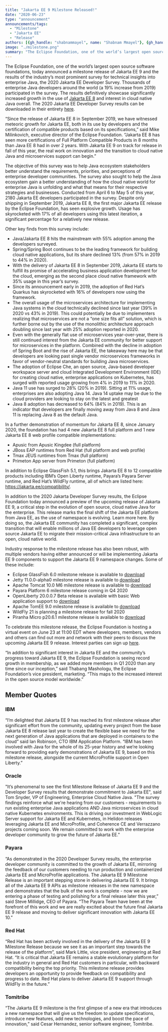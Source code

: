 ```yaml
---
title: "Jakarta EE 9 Milestone Released!"
date: "2020-06-23"
type: "announcement"
announcements/tags:
  - "Milestone"
  - "Jakarta EE"
  - "Release"
authors: [{gh_handle: "shabnammayel", name: "Shabnam Mmayel"}, {gh_handle: "TanjaObradovic", name: "Tanja Obradovic"}]
image: "./milestone.png"
summary: "The Eclipse Foundation, one of the world’s largest open source software foundations, today announced a milestone release of Jakarta EE 9 and the results of the industry’s most prominent survey for technical insights into enterprise Java, the 2020 Jakarta EE Developer Survey. Thousands of enterprise Java developers around the world (a 19% increase from 2019) participated in the survey. The results definitively showcase significantly increased growth in the use of Jakarta EE 8 and interest in cloud native Java overall."
---
```


The Eclipse Foundation, one of the world’s largest open source software foundations, today announced a milestone release of Jakarta EE 9 and the results of the industry’s most prominent survey for technical insights into enterprise Java, the 2020 Jakarta EE Developer Survey. Thousands of enterprise Java developers around the world (a 19% increase from 2019) participated in the survey. The results definitively showcase significantly increased growth in the use of [Jakarta EE 8](https://jakarta.ee/release/8/) and interest in cloud native Java overall. The 2020 Jakarta EE Developer Survey results can be downloaded in their entirety [here](https://outreach.jakartaee.org/2020-developer-survey-report).

“Since the release of Jakarta EE 8 in September 2019, we have witnessed meteoric growth for Jakarta EE, both in its use by developers and the certification of compatible products based on its specifications,” said Mike Milinkovich, executive director of the Eclipse Foundation. “Jakarta EE 8 has seen more certifications of Full Platform Compatible Products in 8 months than Java EE 8 had in over 2 years. With Jakarta EE 9 on track for release in fall of this year, the real work on innovation and the transition to cloud native Java and microservices support can begin.”

The objective of this survey was to help Java ecosystem stakeholders better understand the requirements, priorities, and perceptions of enterprise developer communities. The survey also sought to help the Java ecosystem gain a better understanding of how the cloud native world for enterprise Java is unfolding and what that means for their respective strategies and businesses. Conducted from April 6 to May 5 of this year, 2180 Jakarta EE developers participated in the survey. Despite only shipping in September 2019, Jakarta EE 8, the first major Jakarta EE release by the Eclipse Foundation, has seen explosive growth. Usage has skyrocketed with 17% of all developers using this latest iteration, a significant percentage for a relatively new release.

Other key finds from this survey include:

- Java/Jakarta EE 8 hits the mainstream with 55% adoption among the developers surveyed.
- Spring/Spring Boot continues to be the leading framework for building cloud native applications, but its share declined 13% (from 57% in 2019 to 44% in 2020).
- With the delivery of Jakarta EE 8 in September 2019, Jakarta EE starts to fulfill its promise of accelerating business application development for the cloud, emerging as the second place cloud native framework with 35% usage in this year’s survey.
- Since its announcement early in 2019, the adoption of Red Hat’s Quarkus has skyrocketed with 16% of developers now using the framework.
- The overall  usage of the microservices architecture for implementing Java systems in the cloud technically declined since last year (39% in 2020 vs 43% in 2019). This could potentially be due to implementers realizing that microservices are not a “one size fits all” solution, which is further borne out by the use of the monolithic architecture approach doubling since last year with 25% adoption reported in 2020.
- Even with the generally flat use of microservices year-over-year, there is still continued interest from the Jakarta EE community for better support for microservices in the platform. Combined with the decline in adoption of Spring Boot and the rise of Jakarta EE, the takeaway here may be that developers are looking past single vendor microservices frameworks in favor of vendor-neutral standards for building Java microservices.
- The adoption of Eclipse Che, an open source, Java-based developer workspace server and cloud Integrated Development Environment (IDE) for creating cloud native, enterprise applications on Kubernetes, has surged with reported usage growing from 4% in 2019 to 11% in 2020.
- Java 11 use has surged to 28% (20% in 2019). Sitting at 11% usage, enterprises are also adopting Java 14. Java 14 uptake may be due to the cloud providers are looking to stay on the latest and greatest
- Java 8 adoption has decreased to 64% (84% in 2019). This is an indicator that developers are finally moving away from Java 8 and Java 11 is replacing Java 8 as the default Java.

In a further demonstration of momentum for Jakarta EE 8, since  January 2020, the foundation has had 4 new Jakarta EE 8 full platform and 1 new Jakarta EE 8 web profile compatible implementations:

- Apusic from Apusic Kingdee (full platform)
- JBoss EAP runtimes from Red Hat (full platform and web profile)
- Tmax JEUS runtimes from Tmax (full platform)
- Primeton App server from Primeton (full platform)

In addition to Eclipse GlassFish 5.1, this brings Jakarta EE 8 to 12 compatible products including IBM’s Open Liberty runtime, Payara’s Payara Server runtime, and Red Hat’s WildFly runtime, all of which are listed here: https://jakarta.ee/compatibility/.

In addition to the 2020 Jakarta Developer Survey results, the Eclipse Foundation today announced a preview of the upcoming release of Jakarta EE 9, a critical step in the evolution of open source, cloud native Java for the enterprise. This release marks the final shift of the Jakarta EE platform from Java EE, as the use of namespace is evolving. Learn more here. By doing so, the Jakarta EE community has completed a significant, complex transition that will enable millions of Java EE developers to leverage open source Jakarta EE to migrate their mission-critical Java infrastructure to an open, cloud native world.

Industry response to the milestone release has also been robust, with multiple vendors having either announced or will be implementing Jakarta EE 9 components to support the Jakarta EE 9 namespace changes. Some of these include:

- Eclipse GlassFish 6.0 milestone release is available to [download](https://glassfish.org/download)
- Jetty 11.0.0-alpha0 milestone release is available to [download](https://repo1.maven.org/maven2/org/eclipse/jetty/jetty-distribution/11.0.0-alpha0/)
- Apache Tomcat 10.0 M6 milestone release is available to [download](https://tomcat.apache.org/download-10.cgi)
- Payara Platform 6 milestone release coming in Q4 2020
- OpenLiberty 20.0.0.7 Beta release is available with basic Web application support to [download](https://openliberty.io/downloads/#runtime_betas)
- Apache TomEE 9.0 milestone release is available to [download](http://tomee.apache.org/download-ng.html)
- WildFly 21 is planning a milestone release for fall 2020
- Piranha Micro p20.6.1 milestone release is available to [download](https://piranha.cloud/)

To celebrate this milestone release, the Eclipse Foundation is hosting a virtual event on June 23 at 11:00 EDT where developers, members, vendors and others can find out more and network with their peers to discuss the upcoming Jakarta EE 9 release. Interest parties can sign up [here](https://www.crowdcast.io/e/JakartaEE9_Milestonereleaseparty/register).

“In addition to significant interest in Jakarta EE and the community’s progress toward Jakarta EE 9, the Eclipse Foundation is seeing record growth in membership, as we added more members in Q1 2020 than any time since our inception,” said Thabang Mashologu, the Eclipse Foundation’s vice president, marketing. “This maps to the increased interest in the open source model worldwide.” 

## Member Quotes

### IBM

“I’m delighted that Jakarta EE 9 has reached its first milestone release after significant effort from the community, updating every project from the base Jakarta EE 8 release last year to create the flexible base we need for the next generation of Java applications that are deployed in containers to the cloud” said Ian Robinson, CTO IBM Application Platform. “IBM has been involved with Java for the whole of its 25-year history and we’re looking forward to providing early demonstrations of Jakarta EE 9, based on this milestone release, alongside the current MicroProfile support in Open Liberty.”

### Oracle

"It’s phenomenal to see the first Milestone Release of Jakarta EE 9 and the Developer Survey results that demonstrate commitment to Jakarta EE", said Tom Snyder, VP of Engineering, Enterprise Cloud Native Java. "The survey findings reinforce what we're hearing from our customers - requirements to run existing enterprise Java applications AND Java microservices in cloud native Kubernetes environments. This is driving our investment in WebLogic Server support for Jakarta EE and Kubernetes, in Helidon releases leveraging Jakarta EE and MicroProfile, and Coherence CE and Verrazzano projects coming soon. We remain committed to work with the enterprise developer community to grow the future of Jakarta EE."

### Payara

“As demonstrated in the 2020 Developer Survey results, the enterprise developer community is committed to the growth of Jakarta EE, mirroring the feedback of our customers needing to run production and containerized Jakarta EE and MicroProfile applications. The Jakarta EE 9 Milestone Release is an important stepping stone in delivering Jakarta EE 9. It brings all of the Jakarta EE 9 APIs as milestone releases in the new namespace and demonstrates that the bulk of the work is complete - now we are entering a phase of testing and polishing for a final release later this year,” said Steve Millidge, CEO of Payara. “The Payara Team have been at the forefront of this work and we are really excited about the future final Jakarta EE 9 release and moving to deliver significant innovation with Jakarta EE 10.”

### Red Hat

“Red Hat has been actively involved in the delivery of the Jakarta EE 9 Milestone Release because we see it as an important step towards the release of the platform”, said Mark Little, vice president, engineering at Red Hat. “It is critical that Jakarta EE remains a stable evolutionary platform for the industry in general and Red Hat customers in particular, with backward compatibility being the top priority. This milestone release provides developers an opportunity to provide feedback on compatibility and progress to date. Red Hat plans to deliver Jakarta EE 9 support through WildFly in the future.”

### Tomitribe

“The Jakarta EE 9 milestone is the first glimpse of a new era that introduces a new namespace that will give us the freedom to update specifications, introduce new features, add new technologies, and  boost the pace of innovation,” said Cesar Hernandez, senior software engineer, Tomitribe.

